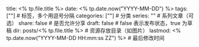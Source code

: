 title: <% tp.file.title %>
date: <% tp.date.now("YYYY-MM-DD") %>
tags: [""]  # 标签，多个用逗号分隔
categories: [""]  # 分类
series: ""  # 系列文章（可选）
share: false  # 是否允许分享
draft: false  # false 表示发布状态，true 为草稿
dir: posts/<% tp.file.title %>  # 资源存放目录（如图片）
lastmod: <% tp.date.now("YYYY-MM-DD HH:mm:ss ZZ") %>  # 最后修改时间